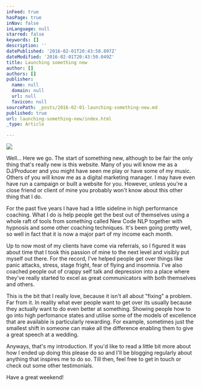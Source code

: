 ```yaml
---
inFeed: true
hasPage: true
inNav: false
inLanguage: null
starred: false
keywords: []
description: ''
datePublished: '2016-02-01T20:43:58.897Z'
dateModified: '2016-02-01T20:43:50.049Z'
title: Launching something new
author: []
authors: []
publisher:
  name: null
  domain: null
  url: null
  favicon: null
sourcePath: _posts/2016-02-01-launching-something-new.md
published: true
url: launching-something-new/index.html
_type: Article

---
```

![](https://the-grid-user-content.s3-us-west-2.amazonaws.com/3bc6f11c-ce3c-447d-ab85-89c5a5605a84.png)

Well... Here we go.  The start of something new, although to be fair the only thing that's really new is this website. Many of you will know me as a DJ/Producer and you might have seen me play or have some of my music. Others of you will know me as a digital marketing manager.  I may have even have run a campaign or built a website for you.  However, unless you're a close friend or client of mine you probably won't know about this other thing that I do.

For the past five years I have had a little sideline in high performance coaching.  What I do is help people get the best out of themselves using a whole raft of tools from something called New Code NLP together with hypnosis and some other coaching techniques. It's been going pretty well, so well in fact that it is now a major part of my income each month.

Up to now most of my clients have come via referrals, so I figured it was about time that I took this passion of mine to the next level and visibly put myself out there. For the record, I've helped people get over things like panic attacks, stress, stage fright, fear of flying and insomnia. I've also coached people out of crappy self talk and depression into a place where they've really started to excel as great communicators with both themselves and others.

This is the bit that I really love, because it isn't all about "fixing" a problem.  Far from it.  In reality what ever people want to get over its usually because they actually want to do even better at something.  Showing people how to go into high perfomance states and utilise some of the models of excellence that are available is particularly rewarding. For example, sometimes just the smallest shift in someone can make all the difference enabling them to give a great speech at a wedding.

Anyways, that's my introduction.  If you'd like to read a little bit more about how I ended up doing this please do so and I'll be blogging regularly about anything that inspires me to do so. Till then, feel free to get in touch or check out some other testimonials.

Have a great weekend!